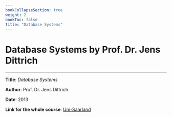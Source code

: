 ```yaml
---
bookCollapseSection: true
weight: 2
bookToc: false
title: "Database Systems"
---
```


# Database Systems by Prof. Dr. Jens Dittrich
---

**Title**: *Database Systems*

**Author**: Prof. Dr. Jens Dittrich

**Date**: 2013

**Link for the whole course**: [Uni-Saarland](https://bigdata.uni-saarland.de/datenbankenlernen/)